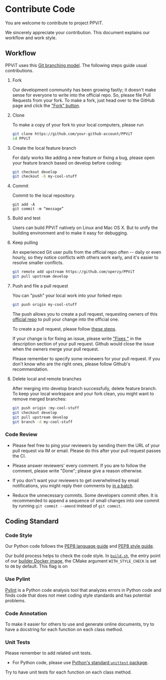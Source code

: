 # Contribute Code

You are welcome to contribute to project PPViT. 

We sincerely appreciate your contribution.  This document explains our workflow and work style.

## Workflow

PPViT uses this [Git branching model](http://nvie.com/posts/a-successful-git-branching-model/).  The following steps guide usual contributions.

1. Fork

   Our development community has been growing fastly; it doesn't make sense for everyone to write into the official repo.  So, please file Pull Requests from your fork.  To make a fork,  just head over to the GitHub page and click the ["Fork" button](https://help.github.com/articles/fork-a-repo/).
   
1. Clone

   To make a copy of your fork to your local computers, please run

   ```bash
   git clone https://github.com/your-github-account/PPViT
   cd PPViT
   ```

1. Create the local feature branch

   For daily works like adding a new feature or fixing a bug, please open your feature branch based on develop before coding:

   ```bash
   git checkout develop
   git checkout -b my-cool-stuff
   ```

1. Commit

   Commit to the local repository.

   ```shell
   git add -A
   git commit -m “message”
   ```
  
1. Build and test

   Users can build PPViT natively on Linux and Mac OS X.  But to unify the building environment and to make it easy for debugging.
1. Keep pulling

   An experienced Git user pulls from the official repo often -- daily or even hourly, so they notice conflicts with others work early, and it's easier to resolve smaller conflicts.

   ```bash
   git remote add upstream https://github.com/xperzy/PPViT
   git pull upstream develop
   ```

1. Push and file a pull request

   You can "push" your local work into your forked repo:

   ```bash
   git push origin my-cool-stuff
   ```

   The push allows you to create a pull request, requesting owners of this [official repo](https://github.com/xperzy/PPViT) to pull your change into the official one.

   To create a pull request, please follow [these steps](https://help.github.com/articles/creating-a-pull-request/).

   If your change is for fixing an issue, please write ["Fixes <issue-URL>"](https://help.github.com/articles/closing-issues-using-keywords/) in the description section of your pull request.  Github would close the issue when the owners merge your pull request.

   Please remember to specify some reviewers for your pull request.  If you don't know who are the right ones, please follow Github's recommendation.

1. Delete local and remote branches

   After merging into develop branch successfully, delete feature branch.
   To keep your local workspace and your fork clean, you might want to remove merged branches:

   ```bash
   git push origin :my-cool-stuff
   git checkout develop
   git pull upstream develop
   git branch -d my-cool-stuff
   ```

### Code Review

-  Please feel free to ping your reviewers by sending them the URL of your pull request via IM or email.  Please do this after your pull request passes the CI.

- Please answer reviewers' every comment.  If you are to follow the comment, please write "Done"; please give a reason otherwise.

- If you don't want your reviewers to get overwhelmed by email notifications, you might reply their comments by [in a batch](https://help.github.com/articles/reviewing-proposed-changes-in-a-pull-request/).

- Reduce the unnecessary commits.  Some developers commit often.  It is recommended to append a sequence of small changes into one commit by running `git commit --amend` instead of `git commit`.

## Coding Standard

### Code Style

Our Python code follows the [PEP8 language guide](https://zh-google-styleguide.readthedocs.io/en/latest/google-python-styleguide/python_language_rules/) and [PEP8 style guide](https://zh-google-styleguide.readthedocs.io/en/latest/google-python-styleguide/python_style_rules/).
  
Our build process helps to check the code style.  In [`build.sh`](https://github.com/PaddlePaddle/Paddle/blob/b84e8226514b8bb4405c3c28e54aa5077193d179/paddle/scripts/docker/build.sh#L42), the entry point of our [builder Docker image](https://github.com/PaddlePaddle/Paddle/blob/b84e8226514b8bb4405c3c28e54aa5077193d179/Dockerfile#L88), the CMake argument `WITH_STYLE_CHECK` is set to `ON` by default.  This flag is on
  
### Use Pylint

[Pylint](http://pylint.pycqa.org/en/latest/) is a Python code analysis tool that analyzes errors in Python code and finds code that does not meet coding style standards and has potential problems.

### Code Annotation
  
To make it easier for others to use and generate online documents, try to have a docstring for each function on each class method.
  
### Unit Tests

Please remember to add related unit tests.

- For Python code, please use [Python's standard `unittest` package](http://pythontesting.net/framework/unittest/unittest-introduction/).

Try to have unit tests for each function on each class method.
  
